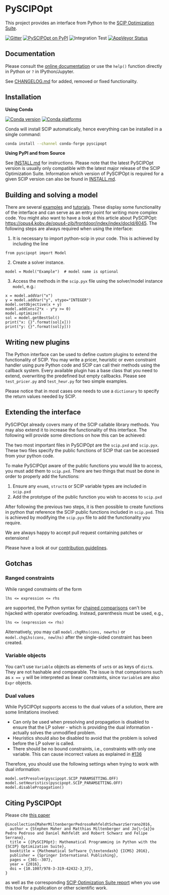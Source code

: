 PySCIPOpt
=========

This project provides an interface from Python to the [SCIP Optimization
Suite](https://www.scipopt.org/).

[![Gitter](https://badges.gitter.im/Join%20Chat.svg)](https://gitter.im/PySCIPOpt/Lobby)
[![PySCIPOpt on PyPI](https://img.shields.io/pypi/v/pyscipopt.svg)](https://pypi.python.org/pypi/pyscipopt)
![Integration Test](https://github.com/scipopt/PySCIPOpt/actions/workflows/integration-test.yml/badge.svg)
[![AppVeyor Status](https://ci.appveyor.com/api/projects/status/fsa896vkl8be79j9/branch/master?svg=true)](https://ci.appveyor.com/project/mattmilten/pyscipopt/branch/master)


Documentation
-------------

Please consult the [online documentation](https://scipopt.github.io/PySCIPOpt/docs/html) or use the `help()` function directly in Python or `?` in IPython/Jupyter.

See [CHANGELOG.md](CHANGELOG.md) for added, removed or fixed functionality.

Installation
------------

**Using Conda**

[![Conda version](https://img.shields.io/conda/vn/conda-forge/pyscipopt?logo=conda-forge)](https://anaconda.org/conda-forge/pyscipopt)
[![Conda platforms](https://img.shields.io/conda/pn/conda-forge/pyscipopt?logo=conda-forge)](https://anaconda.org/conda-forge/pyscipopt)

Conda will install SCIP automatically, hence everything can be installed in a single command:
```bash
conda install --channel conda-forge pyscipopt
```

**Using PyPI and from Source**

See [INSTALL.md](INSTALL.md) for instructions.
Please note that the latest PySCIPOpt version is usually only compatible with the latest major release of the SCIP Optimization Suite.
Information which version of PySCIPOpt is required for a given SCIP version can also be found in [INSTALL.md](INSTALL.md).

Building and solving a model
----------------------------

There are several [examples](examples/finished) and
[tutorials](examples/tutorial). These display some functionality of the
interface and can serve as an entry point for writing more complex code.
You might also want to have a look at this article about PySCIPOpt:
<https://opus4.kobv.de/opus4-zib/frontdoor/index/index/docId/6045>. The
following steps are always required when using the interface:

1)  It is necessary to import python-scip in your code. This is achieved
    by including the line

``` {.sourceCode .python}
from pyscipopt import Model
```

2)  Create a solver instance.

``` {.sourceCode .python}
model = Model("Example")  # model name is optional
```

3)  Access the methods in the `scip.pyx` file using the solver/model
    instance `model`, e.g.:

``` {.sourceCode .python}
x = model.addVar("x")
y = model.addVar("y", vtype="INTEGER")
model.setObjective(x + y)
model.addCons(2*x - y*y >= 0)
model.optimize()
sol = model.getBestSol()
print("x: {}".format(sol[x]))
print("y: {}".format(sol[y]))
```

Writing new plugins
-------------------

The Python interface can be used to define custom plugins to extend the
functionality of SCIP. You may write a pricer, heuristic or even
constraint handler using pure Python code and SCIP can call their
methods using the callback system. Every available plugin has a base
class that you need to extend, overwriting the predefined but empty
callbacks. Please see `test_pricer.py` and `test_heur.py` for two simple
examples.

Please notice that in most cases one needs to use a `dictionary` to
specify the return values needed by SCIP.

Extending the interface
-----------------------

PySCIPOpt already covers many of the SCIP callable library methods. You
may also extend it to increase the functionality of this interface. The
following will provide some directions on how this can be achieved:

The two most important files in PySCIPOpt are the `scip.pxd` and
`scip.pyx`. These two files specify the public functions of SCIP that
can be accessed from your python code.

To make PySCIPOpt aware of the public functions you would like to
access, you must add them to `scip.pxd`. There are two things that must
be done in order to properly add the functions:

1)  Ensure any `enum`s, `struct`s or SCIP variable types are included in
    `scip.pxd` <br>
2)  Add the prototype of the public function you wish to access to
    `scip.pxd`

After following the previous two steps, it is then possible to create
functions in python that reference the SCIP public functions included in
`scip.pxd`. This is achieved by modifying the `scip.pyx` file to add the
functionality you require.

We are always happy to accept pull request containing patches or
extensions!

Please have a look at our [contribution guidelines](CONTRIBUTING.md).

Gotchas
-------

### Ranged constraints

While ranged constraints of the form

``` {.sourceCode .}
lhs <= expression <= rhs
```

are supported, the Python syntax for [chained
comparisons](https://docs.python.org/3.5/reference/expressions.html#comparisons)
can't be hijacked with operator overloading. Instead, parenthesis must
be used, e.g.,

``` {.sourceCode .}
lhs <= (expression <= rhs)
```

Alternatively, you may call `model.chgRhs(cons, newrhs)` or
`model.chgLhs(cons, newlhs)` after the single-sided constraint has been
created.

### Variable objects

You can't use `Variable` objects as elements of `set`s or as keys of
`dict`s. They are not hashable and comparable. The issue is that
comparisons such as `x == y` will be interpreted as linear constraints,
since `Variable`s are also `Expr` objects.

### Dual values

While PySCIPOpt supports access to the dual values of a solution, there
are some limitations involved:

-   Can only be used when presolving and propagation is disabled to
    ensure that the LP solver - which is providing the dual
    information - actually solves the unmodified problem.
-   Heuristics should also be disabled to avoid that the problem is
    solved before the LP solver is called.
-   There should be no bound constraints, i.e., constraints with only
    one variable. This can cause incorrect values as explained in
    [\#136](https://github.com/scipopt/PySCIPOpt/issues/136)

Therefore, you should use the following settings when trying to work
with dual information:

``` {.sourceCode .python}
model.setPresolve(pyscipopt.SCIP_PARAMSETTING.OFF)
model.setHeuristics(pyscipopt.SCIP_PARAMSETTING.OFF)
model.disablePropagation()
```

Citing PySCIPOpt
----------------

Please cite [this paper](https://opus4.kobv.de/opus4-zib/frontdoor/index/index/docId/6045)
```
@incollection{MaherMiltenbergerPedrosoRehfeldtSchwarzSerrano2016,
  author = {Stephen Maher and Matthias Miltenberger and Jo{\~{a}}o Pedro Pedroso and Daniel Rehfeldt and Robert Schwarz and Felipe Serrano},
  title = {{PySCIPOpt}: Mathematical Programming in Python with the {SCIP} Optimization Suite},
  booktitle = {Mathematical Software {\textendash} {ICMS} 2016},
  publisher = {Springer International Publishing},
  pages = {301--307},
  year = {2016},
  doi = {10.1007/978-3-319-42432-3_37},
}
```
as well as the corresponding [SCIP Optimization Suite report](https://scip.zib.de/index.php#cite) when you use this tool for a publication or other scientific work.
